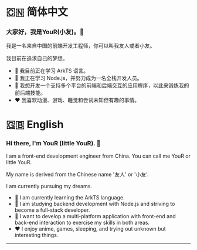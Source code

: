 # 🇨🇳 简体中文

### 大家好，我是YouR(小友)。👋

我是一名来自中国的前端开发工程师，你可以叫我友人或者小友。

我目前在追求自己的梦想。

- 🔭 我目前正在学习 ArkTS 语言。
- 🌱 我正在学习 Node.js，并努力成为一名全栈开发人员。
- 🤔 我想开发一个支持多个平台的前端和后端交互的应用程序，以此来锻炼我的前后端技能。
- ❤️ 我喜欢动漫、游戏、睡觉和尝试未知但有趣的事情。

# 🇬🇧 English

### Hi there, I'm YouR (little YouR). 👋

I am a front-end development engineer from China. You can call me YouR or little YouR. 

My name is derived from the Chinese name '友人' or '小友'.

I am currently pursuing my dreams.

- 🔭 I am currently learning the ArkTS language.
- 🌱 I am studying backend development with Node.js and striving to become a full-stack developer.
- 🤔 I want to develop a multi-platform application with front-end and back-end interaction to exercise my skills in both areas.
- ❤️ I enjoy anime, games, sleeping, and trying out unknown but interesting things.
  
---

